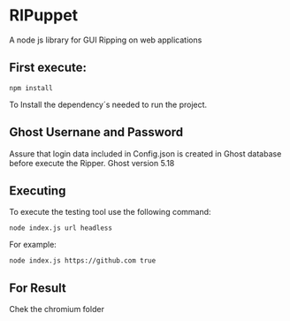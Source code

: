 # RIPuppet
A node js library for GUI Ripping on web applications
                                                                                                                                                                           
## First execute: 
```
npm install
```
To Install the dependency´s needed to run the project.

## Ghost Usernane and Password
Assure that login data included in Config.json is created in Ghost database before execute the Ripper.
Ghost version 5.18

## Executing
To execute the testing tool use the following command:

```
node index.js url headless

```

For example:

```
node index.js https://github.com true

```

## For Result
Chek the chromium folder
